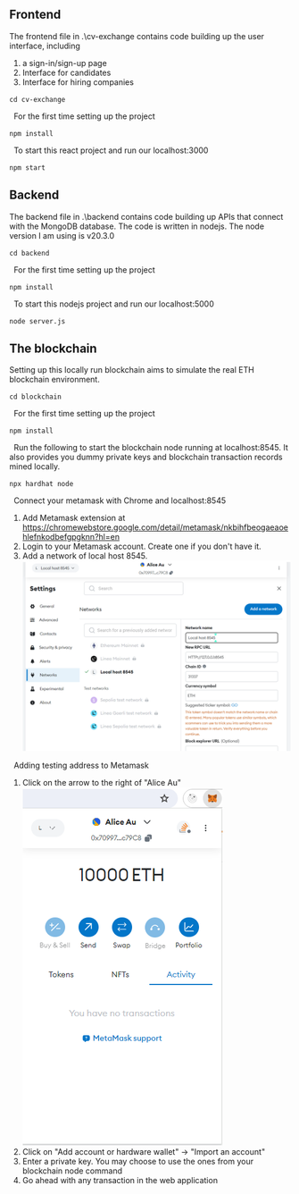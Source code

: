 ## Frontend

The frontend file in .\cv-exchange contains code building up the user interface, including

1. a sign-in/sign-up page
2. Interface for candidates
3. Interface for hiring companies

```
cd cv-exchange
```

&nbsp;
For the first time setting up the project
```
npm install
```
&nbsp;
To start this react project and run our localhost:3000
```
npm start
```


## Backend

The backend file in .\backend contains code building up APIs that connect with the MongoDB database. The code is written in nodejs. The node version I am using is v20.3.0

```
cd backend
```

&nbsp;
For the first time setting up the project
```
npm install
```
&nbsp;
To start this nodejs project and run our localhost:5000
```
node server.js
```


## The blockchain

Setting up this locally run blockchain aims to simulate the real ETH blockchain environment.

```
cd blockchain
```

&nbsp;
For the first time setting up the project
```
npm install
```

&nbsp;
Run the following to start the blockchain node running at localhost:8545. It also provides you dummy private keys and blockchain transaction records mined locally. 
```
npx hardhat node
```
&nbsp;
Connect your metamask with Chrome and localhost:8545
1. Add Metamask extension at https://chromewebstore.google.com/detail/metamask/nkbihfbeogaeaoehlefnkodbefgpgknn?hl=en
2. Login to your Metamask account. Create one if you don't have it.
3. Add a network of local host 8545.
![Adding local host 8545 to the list of networks in Metamask](network-setup.png)

&nbsp;
Adding testing address to Metamask
1. Click on the arrow to the right of "Alice Au"
![Metamask page](metamask-popup.png)
2. Click on "Add account or hardware wallet" -> "Import an account"
3. Enter a private key. You may choose to use the ones from your blockchain node command
4. Go ahead with any transaction in the web application